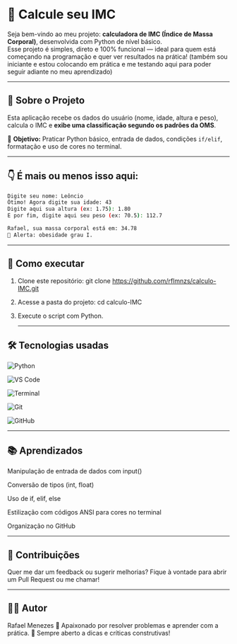 # 💪 Calcule seu IMC

Seja bem-vindo ao meu projeto: **calculadora de IMC (Índice de Massa Corporal)**, desenvolvida com Python de nível básico.  
Esse projeto é simples, direto e 100% funcional — ideal para quem está começando na programação e quer ver resultados na prática! (também sou iniciante e estou colocando em prática e me testando aqui para poder seguir adiante no meu aprendizado)

---

## 🧠 Sobre o Projeto

Esta aplicação recebe os dados do usuário (nome, idade, altura e peso), calcula o IMC e **exibe uma classificação segundo os padrões da OMS**.

🎯 **Objetivo:** Praticar Python básico, entrada de dados, condições `if/elif`, formatação e uso de cores no terminal.

---

## 👇 É mais ou menos isso aqui:

```bash
Digite seu nome: Leôncio
Ótimo! Agora digite sua idade: 43
Digite aqui sua altura (ex: 1.75): 1.80
E por fim, digite aqui seu peso (ex: 70.5): 112.7

Rafael, sua massa corporal está em: 34.78
🔴 Alerta: obesidade grau I.
```
---

## 🚀 Como executar
1. Clone este repositório:
  git clone  https://github.com/rflmnzs/calculo-IMC.git

2. Acesse a pasta do projeto:
  cd calculo-IMC

3. Execute o script com Python.

   ---

## 🛠️ Tecnologias usadas

![Python](https://img.shields.io/badge/Python-blue?logo=python&logoColor=white&style=for-the-badge)

![VS Code](https://img.shields.io/badge/VS%20Code-007ACC?logo=visualstudiocode&logoColor=white&style=for-the-badge)

![Terminal](https://img.shields.io/badge/Terminal-4EAA25?logo=gnubash&logoColor=white&style=for-the-badge)

![Git](https://img.shields.io/badge/Git-F05032?logo=git&logoColor=white&style=for-the-badge)

![GitHub](https://img.shields.io/badge/GitHub-181717?logo=github&logoColor=white&style=for-the-badge)


---

## 📚 Aprendizados
Manipulação de entrada de dados com input()

Conversão de tipos (int, float)

Uso de if, elif, else

Estilização com códigos ANSI para cores no terminal

Organização no GitHub

---

## 🤝 Contribuições
Quer me dar um feedback ou sugerir melhorias?
Fique à vontade para abrir um Pull Request ou me chamar!

---

## 👨‍💻 Autor
Rafael Menezes
🧠 Apaixonado por resolver problemas e aprender com a prática.
🚀 Sempre aberto a dicas e críticas construtivas!

